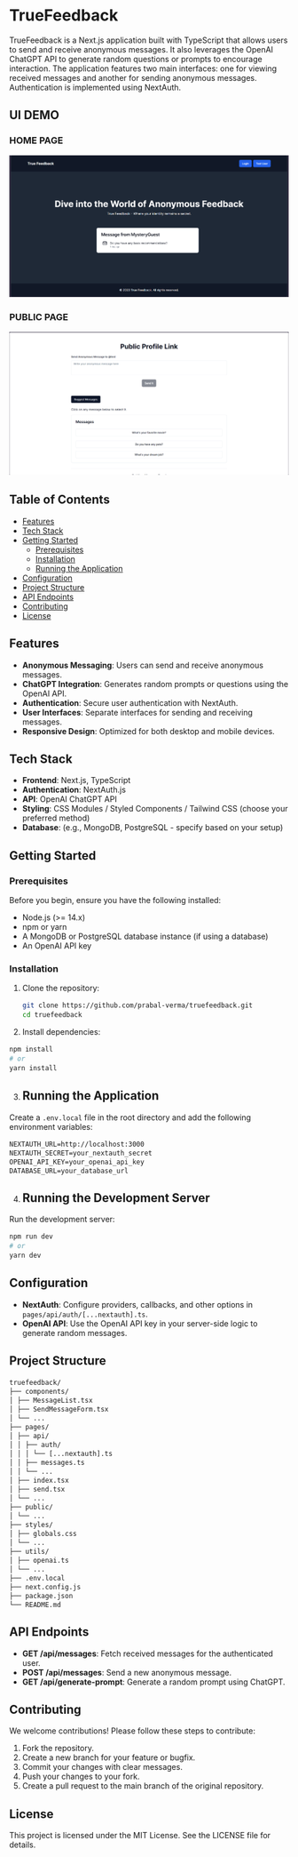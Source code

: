 
# TrueFeedback

TrueFeedback is a Next.js application built with TypeScript that allows users to send and receive anonymous messages. It also leverages the OpenAI ChatGPT API to generate random questions or prompts to encourage interaction. The application features two main interfaces: one for viewing received messages and another for sending anonymous messages. Authentication is implemented using NextAuth.

## UI DEMO
### HOME PAGE
![image](./demo.png "Title")
### PUBLIC PAGE
![image](./demo-2.png "Title")

## Table of Contents

- [Features](#features)
- [Tech Stack](#tech-stack)
- [Getting Started](#getting-started)
  - [Prerequisites](#prerequisites)
  - [Installation](#installation)
  - [Running the Application](#running-the-application)
- [Configuration](#configuration)
- [Project Structure](#project-structure)
- [API Endpoints](#api-endpoints)
- [Contributing](#contributing)
- [License](#license)

## Features

- **Anonymous Messaging**: Users can send and receive anonymous messages.
- **ChatGPT Integration**: Generates random prompts or questions using the OpenAI API.
- **Authentication**: Secure user authentication with NextAuth.
- **User Interfaces**: Separate interfaces for sending and receiving messages.
- **Responsive Design**: Optimized for both desktop and mobile devices.

## Tech Stack

- **Frontend**: Next.js, TypeScript
- **Authentication**: NextAuth.js
- **API**: OpenAI ChatGPT API
- **Styling**: CSS Modules / Styled Components / Tailwind CSS (choose your preferred method)
- **Database**: (e.g., MongoDB, PostgreSQL - specify based on your setup)

## Getting Started

### Prerequisites

Before you begin, ensure you have the following installed:

- Node.js (>= 14.x)
- npm or yarn
- A MongoDB or PostgreSQL database instance (if using a database)
- An OpenAI API key

### Installation

1. Clone the repository:

   ```bash
   git clone https://github.com/prabal-verma/truefeedback.git
   cd truefeedback
2. Install dependencies:

```bash
npm install
# or
yarn install
```
3. ## Running the Application

Create a `.env.local` file in the root directory and add the following environment variables:

```env
NEXTAUTH_URL=http://localhost:3000
NEXTAUTH_SECRET=your_nextauth_secret
OPENAI_API_KEY=your_openai_api_key
DATABASE_URL=your_database_url
```

4. ## Running the Development Server

Run the development server:

```bash
npm run dev
# or
yarn dev

  ```

## Configuration

- **NextAuth**: Configure providers, callbacks, and other options in `pages/api/auth/[...nextauth].ts`.
- **OpenAI API**: Use the OpenAI API key in your server-side logic to generate random messages.

## Project Structure
```
truefeedback/
├── components/
│ ├── MessageList.tsx
│ ├── SendMessageForm.tsx
│ └── ...
├── pages/
│ ├── api/
│ │ ├── auth/
│ │ │ └── [...nextauth].ts
│ │ ├── messages.ts
│ │ └── ...
│ ├── index.tsx
│ ├── send.tsx
│ └── ...
├── public/
│ └── ...
├── styles/
│ ├── globals.css
│ └── ...
├── utils/
│ ├── openai.ts
│ └── ...
├── .env.local
├── next.config.js
├── package.json
└── README.md
```

## API Endpoints

- **GET /api/messages**: Fetch received messages for the authenticated user.
- **POST /api/messages**: Send a new anonymous message.
- **GET /api/generate-prompt**: Generate a random prompt using ChatGPT.

## Contributing

We welcome contributions! Please follow these steps to contribute:

1. Fork the repository.
2. Create a new branch for your feature or bugfix.
3. Commit your changes with clear messages.
4. Push your changes to your fork.
5. Create a pull request to the main branch of the original repository.

## License

This project is licensed under the MIT License. See the LICENSE file for details.


